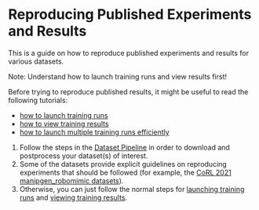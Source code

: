# Reproducing Published Experiments and Results

This is a guide on how to reproduce published experiments and results for various datasets.

<div class="admonition note">
<p class="admonition-title">Note: Understand how to launch training runs and view results first!</p>

Before trying to reproduce published results, it might be useful to read the following tutorials:
- [how to launch training runs](./configs.html)
- [how to view training results](./viewing_results.html)
- [how to launch multiple training runs efficiently](./hyperparam_scan.html) 

</div>

1. Follow the steps in the [Dataset Pipeline](../datasets/overview.html#dataset-pipeline) in order to download and postprocess your dataset(s) of interest.
2. Some of the datasets provide explicit guidelines on reproducing experiments that should be followed (for example, the [CoRL 2021 manipgen_robomimic datasets](../datasets/manipgen_robomimic_v0.1.html#reproduce-study-results)).
3. Otherwise, you can just follow the normal steps for [launching training runs](./configs.html) and [viewing training results](./viewing_results.html).
